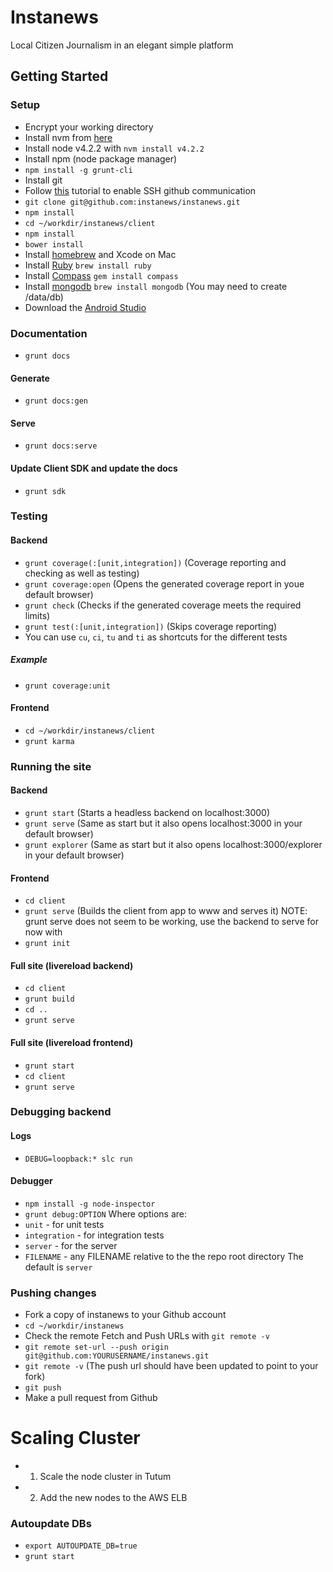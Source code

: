 # Instanews

Local Citizen Journalism in an elegant simple platform

## Getting Started

### Setup
- Encrypt your working directory
- Install nvm from [here](https://github.com/creationix/nvm)
- Install node v4.2.2 with `nvm install v4.2.2`
- Install npm (node package manager)
- ```npm install -g grunt-cli```
- Install git
- Follow [this](https://help.github.com/articles/generating-ssh-keys/) tutorial to enable SSH github communication
- ```git clone git@github.com:instanews/instanews.git```
- ```npm install```
- ```cd ~/workdir/instanews/client```
- ```npm install```
- ```bower install```
- Install [homebrew](http://brew.sh/) and Xcode on Mac
- Install [Ruby](https://www.ruby-lang.org/en/documentation/installation/) `brew install ruby`
- Install [Compass](http://compass-style.org/install/) `gem install compass`
- Install [mongodb](https://docs.mongodb.org/manual/) `brew install mongodb` (You may need to create /data/db)
- Download the [Android Studio](http://developer.android.com/sdk/index.html)

### Documentation
- ```grunt docs```

#### Generate
- ```grunt docs:gen```

#### Serve
- ```grunt docs:serve```

#### Update Client SDK and update the docs
- ```grunt sdk```

### Testing
#### Backend
- ```grunt coverage(:[unit,integration])``` (Coverage reporting and checking as well as testing)
- ```grunt coverage:open``` (Opens the generated coverage report in youe default browser)
- ```grunt check``` (Checks if the generated coverage meets the required limits)
- ```grunt test(:[unit,integration])``` (Skips coverage reporting)
- You can use `cu`, `ci`, `tu` and `ti` as shortcuts for the different tests

##### Example
- ```grunt coverage:unit```

#### Frontend
- ```cd ~/workdir/instanews/client```
- ```grunt karma```

### Running the site
#### Backend
- ```grunt start``` (Starts a headless backend on localhost:3000)
- ```grunt serve``` (Same as start but it also opens localhost:3000 in your default browser)
- ```grunt explorer``` (Same as start but it also opens localhost:3000/explorer in your default browser)

#### Frontend
- ```cd client```
- ```grunt serve``` (Builds the client from app to www and serves it)
NOTE: grunt serve does not seem to be working, use the backend to serve for now with
- ```grunt init```

#### Full site (livereload backend)
- ```cd client```
- ```grunt build```
- ```cd ..```
- ```grunt serve```

#### Full site (livereload frontend)
- ```grunt start```
- ```cd client```
- ```grunt serve```

### Debugging backend

#### Logs
- ```DEBUG=loopback:* slc run```
 
#### Debugger
- ```npm install -g node-inspector```
- ```grunt debug:OPTION```
Where options are:
- `unit` - for unit tests
- `integration` - for integration tests
- `server` - for the server 
- `FILENAME` - any FILENAME relative to the the repo root directory
The default is `server`

### Pushing changes
- Fork a copy of instanews to your Github account
- ```cd ~/workdir/instanews```
- Check the remote Fetch and Push URLs with ```git remote -v```
- ```git remote set-url --push origin git@github.com:YOURUSERNAME/instanews.git```
- ```git remote -v``` (The push url should have been updated to point to your fork)
- ```git push```
- Make a pull request from Github

# Scaling Cluster
 - 1. Scale the node cluster in Tutum
 - 2. Add the new nodes to the AWS ELB

### Autoupdate DBs
- `export AUTOUPDATE_DB=true`
- `grunt start`
